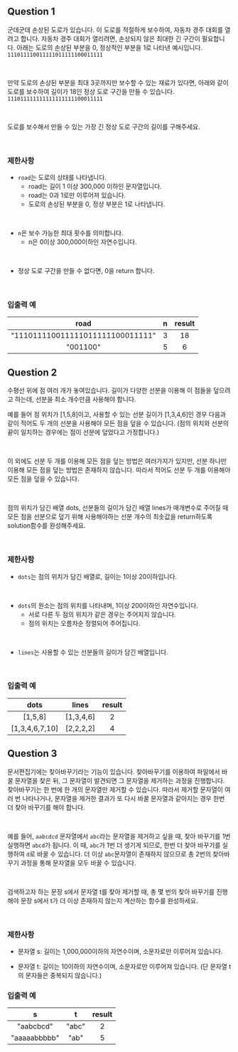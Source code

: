 ## Question 1

 군데군데 손상된 도로가 있습니다. 이 도로를 적절하게 보수하여, 자동차 경주 대회를 열려고 합니다. 자동차 경주 대회가 열리려면, 손상되지 않은 최대한 긴 구간이 필요합니다. 아래는 도로의 손상된 부분을 0, 정상적인 부분을 1로 나타낸 예시입니다.
    `111011110011111011111100011111`

</br>

 만약 도로의 손상된 부분을 최대 3곳까지만 보수할 수 있는 재료가 있다면, 아래와 같이 도로를 보수하여 길이가 18인 정상 도로 구간을 만들 수 있습니다.
    `111011111111111111111100011111`

</br>

 도로를 보수해서 만들 수 있는 가장 긴 정상 도로 구간의 길이를 구해주세요.

</br>

### 제한사항
- `road`는 도로의 상태를 나타냅니다.
    - road는 길이 1 이상 300,000 이하인 문자열입니다.
    - road는 0과 1로만 이루어져 있습니다.
    - 도로의 손상된 부분을 0, 정상 부분은 1로 나타냅니다.

</br>

- `n`은 보수 가능한 최대 횟수를 의미합니다.
    - n은 0이상 300,000이하인 자연수입니다.

</br>

- 정상 도로 구간을 만들 수 없다면, 0을 return 합니다.

</br>

### 입출력 예

|road|n|result|
|:---:|:---:|:---:|
|"111011110011111011111100011111"|3|18|
|"001100"|5|6|

## Question 2

 수평선 위에 점 여러 개가 놓여있습니다. 길이가 다양한 선분을 이용해 이 점들을 덮으려고 하는데, 선분을 최소 개수만큼 사용해야 합니다.

 예를 들어 점 위치가 [1,5,8]이고, 사용할 수 있는 선분 길이가 [1,3,4,6]인 경우 다음과 같이 적어도 두 개의 선분을 사용해야 모든 점을 덮을 수 있습니다. (점의 위치와 선분의 끝이 일치하는 경우에는 점이 선분에 덮었다고 가정합니다.)

</br>
 
 이 외에도 선분 두 개를 이용해 모든 점을 덮는 방법은 여러가지가 있지만, 선분 하나만 이용해 모든 점을 덮는 방법은 존재하지 않습니다. 따라서 적어도 선분 두 개를 이용해야 모든 점을 덮을 수 있습니다.
 
</br>

 점의 위치가 담긴 배열 dots, 선분들의 길이가 담긴 배열 lines가 매개변수로 주어질 때 모든 점을 선분으로 덮기 위해 사용해야하는 선분 개수의 최솟값을 return하도록 solution함수를 완성해주세요.

</br>

### 제한사항
- `dots`는 점의 위치가 담긴 배열로, 길이는 1이상 20이하입니다.

</br>

- `dots`의 원소는 점의 위치를 나타내며, 1이상 200이하인 자연수입니다.
    - 서로 다른 두 점의 위치가 같은 경우는 주어지지 않습니다.
    - 점의 위치는 오름차순 정렬되어 주어집니다.

</br>

- `lines`는 사용할 수 있는 선분들의 길이가 담긴 배열입니다.

</br>

### 입출력 예

|dots|lines|result|
|:---:|:---:|:---:|
|[1,5,8]|[1,3,4,6]|2|
|[1,3,4,6,7,10]|[2,2,2,2]|4|

## Question 3

 문서편집기에는 찾아바꾸기라는 기능이 있습니다. 찾아바꾸기를 이용하여 파일에서 바꿀 문자열을 찾은 뒤, 그 문자열이 발견되면 그 문자열을 제거하는 과정을 진행합니다. 찾아바꾸기는 한 번에 한 개의 문자열만 제거할 수 있습니다. 따라서 제거할 문자열이 여러 번 나타나거나, 문자열을 제거한 결과가 또 다시 바꿀 문자열과 같아지는 경우 한번 더 찾아 바꾸기를 해야 합니다.

</br>
 
 예를 들어, `aabcdcd` 문자열에서 `abc`라는 문자열을 제거하고 싶을 때, 찾아 바꾸기를 1번 실행하면 `abcd`가 됩니다. 이 때, `abc`가 1번 더 생기게 되므로, 한번 더 찾아 바꾸기를 실행하여 `d`로 바꿀 수 있습니다. 더 이상 `abc`문자열이 존재하지 않으므로 총 2번의 찾아바꾸기 과정을 통해 문자열을 모두 바꿀 수 있습니다.
 
</br>

 검색하고자 하는 문장 s에서 문자열 t를 찾아 제거할 때, 총 몇 번의 찾아 바꾸기를 진행해야 문장 s에서 t가 더 이상 존재하지 않는지 계산하는 함수를 완성하세요.

</br>

### 제한사항
- 문자열 s: 길이는 1,000,000이하의 자연수이며, 소문자로만 이루어져 있습니다.

- 문자열 t: 길이는 10이하의 자연수이며, 소문자로만 이루어져 있습니다. (단 문자열 t의 문자들은 중복되지 않습니다.)

### 입출력 예

|s|t|result|
|:---:|:---:|:---:|
|"aabcbcd"|"abc"|2|
|"aaaaabbbbb"|"ab"|5|